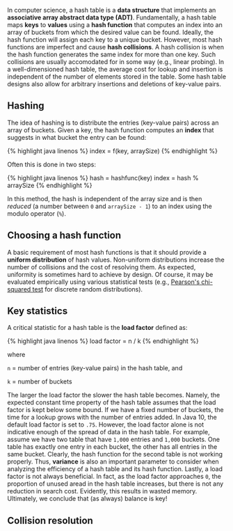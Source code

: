In computer science, a hash table is a **data structure** that implements an **associative array abstract data type (ADT)**. Fundamentally, a hash table maps **keys** to **values** using a **hash function** that computes an index into an array of buckets from which the desired value can be found. Ideally, the hash function will assign each key to a unique bucket. However, most hash functions are imperfect and cause **hash collisions**. A hash collision is when the hash function generates the same index for more than one key. Such collisions are usually accomodated for in some way (e.g., linear probing). In a well-dimensioned hash table, the average cost for lookup and insertion is independent of the number of elements stored in the table. Some hash table designs also allow for arbitrary insertions and deletions of key-value pairs.

## Hashing

The idea of hashing is to distribute the entries (key-value pairs) across an array of buckets. Given a key, the hash function computes an **index** that suggests in what bucket the entry can be found:

{% highlight java linenos %}
index = f(key, arraySize)
{% endhighlight %}

Often this is done in two steps:

{% highlight java linenos %}
hash = hashfunc(key)
index = hash % arraySize
{% endhighlight %}

In this method, the hash is independent of the array size and is then _reduced_ (a number between `0` and `arraySize - 1`) to an index using the modulo operator (`%`).

## Choosing a hash function

A basic requirement of most hash functions is that it should provide a **uniform distribution** of hash values. Non-uniform distributions increase the number of collisions and the cost of resolving them. As expected, uniformity is sometimes hard to achieve by design. Of course, it may be evaluated empirically using various statistical tests (e.g., [Pearson's chi-squared test](https://en.wikipedia.org/wiki/Pearson%27s_chi-squared_test#Discrete_uniform_distribution) for discrete random distributions).

## Key statistics

A critical statistic for a hash table is the **load factor** defined as:

{% highlight java linenos %}
load factor = n / k
{% endhighlight %}

where

`n` = number of entries (key-value pairs) in the hash table, and

`k` = number of buckets

The larger the load factor the slower the hash table becomes. Namely, the expected constant time property of the hash table assumes that the load factor is kept below some bound. If we have a fixed number of buckets, the time for a lookup grows with the number of entries added. In Java 10, the default load factor is set to `.75`. However, the load factor alone is not indicative enough of the spread of data in the hash table. For example, assume we have two table that have `1,000` entries and `1,000` buckets. One table has exactly one entry in each bucket, the other has all entries in the same bucket. Clearly, the hash function for the second table is not working properly. Thus, **variance** is also an important parameter to consider when analyzing the efficiency of a hash table and its hash function. Lastly, a load factor is not always beneficial. In fact, as the load factor approaches `0`, the proportion of unused aread in the hash table increases, but there is not any reduction in search cost. Evidently, this results in wasted memory. Ultimately, we conclude that (as always) balance is key!

## Collision resolution

